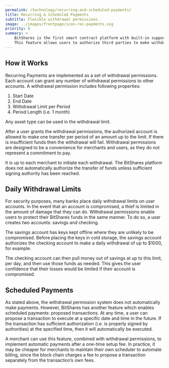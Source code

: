 ```yaml
---
permalink: /technology/recurring-and-scheduled-payments/
title: Recurring & Scheduled Payments
subtitle: Flexible withdrawal permissions.
image: ../images/frontpage/icon-rec-payments.svg
priority: 8
summary: >
    BitShares is the first smart contract platform with built-in support for recurring payments and subscription payments.
    This feature allows users to authorize third parties to make withdrawals from their accounts within certain limits.  This is a convenient way to “set it and forget it” for monthly bills and subscriptions.
---
```


## How it Works

Recurring Payments are implemented as a set of withdrawal permissions.  Each account can grant any number of withdrawal
permissions to other accounts.   A withdrawal permission includes following properties:

1. Start Date
2. End Date
3. Withdrawal Limit per Period
4. Period Length (i.e. 1 month)

Any asset type can be used in the withdrawal limit.

After a user grants the withdrawal permissions, the authorized account is allowed to make one transfer per period of an
amount up to the limit.   If there is insufficient funds then the withdrawal will fail.  Withdrawal permissions are designed
to be a convenience for merchants and users, as they do not represent a commitment to pay.

It is up to each merchant to initiate each withdrawal.  The BitShares platform does not automatically authorize the transfer of funds unless sufficient signing authority has been reached.

## Daily Withdrawal Limits

For security purposes, many banks place daily withdrawal limits on user accounts.  In the event that an account is
compromised, a thief is limited in the amount of damage that they can do.    Withdrawal permissions enable users
to protect their BitShares funds in the same manner.  To do so, a user creates two accounts: savings and checking.

The savings account has keys kept offline where they are unlikely to be compromised.   Before placing the keys in cold
storage, the savings account authorizes the checking account to make a daily withdrawal of up to $1000, for example.

The checking account can then pull money out of savings at up to this limit, per day, and then use those funds as needed. This gives the user confidence that their losses would be limited if their account is compromised.

## Scheduled Payments

As stated above, the withdrawal permission system does not automatically make payments. However, BitShares has another
feature which enables scheduled payments: proposed transactions. At any time, a user can propose a transaction to execute at a specific date and time in the future.   If the transaction has sufficient authorization (i.e. is
properly signed by authorities) at the specified time, then it will automatically be executed.

A merchant can use this feature, combined with withdrawal permissions, to implement automatic payments after a
one-time setup fee.   In practice, it may be cheaper for merchants to maintain their own scheduler to automate
billing, since the block chain charges a fee to propose a transaction separately from the transaction’s own fees.
